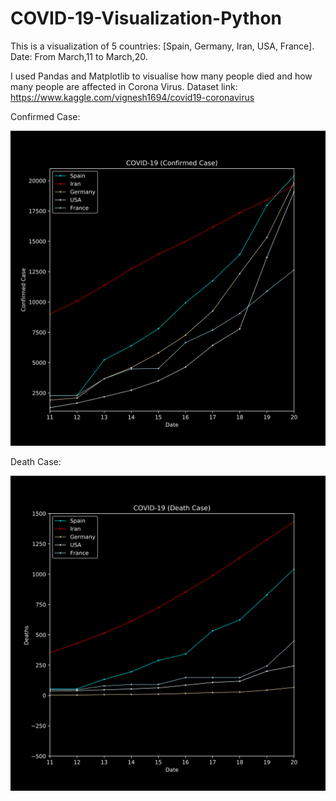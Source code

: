 # COVID-19-Visualization-Python

This is a visualization of 5 countries: [Spain, Germany, Iran, USA, France].
Date: From March,11 to March,20.

I used Pandas and Matplotlib to visualise how many people died and how many people are affected in Corona Virus.
Dataset link: https://www.kaggle.com/vignesh1694/covid19-coronavirus

Confirmed Case:

![](Images/covid-19-confirmed-case.png)

Death Case:

![](Images/covid-19-death-case.png)
